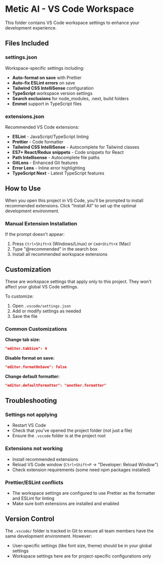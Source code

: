 # Metic AI - VS Code Workspace

This folder contains VS Code workspace settings to enhance your development experience.

## Files Included

### settings.json
Workspace-specific settings including:
- **Auto-format on save** with Prettier
- **Auto-fix ESLint errors** on save
- **Tailwind CSS IntelliSense** configuration
- **TypeScript** workspace version settings
- **Search exclusions** for node_modules, .next, build folders
- **Emmet** support in TypeScript files

### extensions.json
Recommended VS Code extensions:
- **ESLint** - JavaScript/TypeScript linting
- **Prettier** - Code formatter
- **Tailwind CSS IntelliSense** - Autocomplete for Tailwind classes
- **ES7+ React/Redux snippets** - Code snippets for React
- **Path Intellisense** - Autocomplete file paths
- **GitLens** - Enhanced Git features
- **Error Lens** - Inline error highlighting
- **TypeScript Next** - Latest TypeScript features

## How to Use

When you open this project in VS Code, you'll be prompted to install recommended extensions. Click "Install All" to set up the optimal development environment.

### Manual Extension Installation

If the prompt doesn't appear:
1. Press `Ctrl+Shift+X` (Windows/Linux) or `Cmd+Shift+X` (Mac)
2. Type "@recommended" in the search box
3. Install all recommended workspace extensions

## Customization

These are workspace settings that apply only to this project. They won't affect your global VS Code settings.

To customize:
1. Open `.vscode/settings.json`
2. Add or modify settings as needed
3. Save the file

### Common Customizations

**Change tab size:**
```json
"editor.tabSize": 4
```

**Disable format on save:**
```json
"editor.formatOnSave": false
```

**Change default formatter:**
```json
"editor.defaultFormatter": "another.formatter"
```

## Troubleshooting

### Settings not applying
- Restart VS Code
- Check that you've opened the project folder (not just a file)
- Ensure the `.vscode` folder is at the project root

### Extensions not working
- Install recommended extensions
- Reload VS Code window (`Ctrl+Shift+P` → "Developer: Reload Window")
- Check extension requirements (some need npm packages installed)

### Prettier/ESLint conflicts
- The workspace settings are configured to use Prettier as the formatter and ESLint for linting
- Make sure both extensions are installed and enabled

## Version Control

The `.vscode/` folder is tracked in Git to ensure all team members have the same development environment. However:
- User-specific settings (like font size, theme) should be in your global settings
- Workspace settings here are for project-specific configurations only
